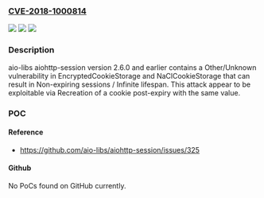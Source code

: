 ### [CVE-2018-1000814](https://cve.mitre.org/cgi-bin/cvename.cgi?name=CVE-2018-1000814)
![](https://img.shields.io/static/v1?label=Product&message=n%2Fa&color=blue)
![](https://img.shields.io/static/v1?label=Version&message=n%2Fa&color=blue)
![](https://img.shields.io/static/v1?label=Vulnerability&message=n%2Fa&color=brighgreen)

### Description

aio-libs aiohttp-session version 2.6.0 and earlier contains a Other/Unknown vulnerability in EncryptedCookieStorage and NaClCookieStorage that can result in Non-expiring sessions / Infinite lifespan. This attack appear to be exploitable via Recreation of a cookie post-expiry with the same value.

### POC

#### Reference
- https://github.com/aio-libs/aiohttp-session/issues/325

#### Github
No PoCs found on GitHub currently.

